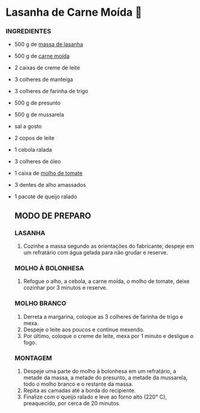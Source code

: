 # Lasanha de Carne Moída :chicken:

### INGREDIENTES

- 500 g de [massa de lasanha](https://blog.tudogostoso.com.br/cardapios/receitas-com-massa-da-lasanha/)

- 500 g de [carne moída](https://blog.tudogostoso.com.br/cardapios/3-receitas-com-carne-moida/)

- 2 caixas de creme de leite

- 3 colheres de manteiga

- 3 colheres de farinha de trigo

- 500 g de presunto

- 500 g de mussarela

- sal a gosto

- 2 copos de leite

- 1 cebola ralada

- 3 colheres de óleo

- 1 caixa de [molho de tomate](https://blog.tudogostoso.com.br/dicas-de-cozinha/diferenca-entre-molho-e-extrato-de-tomate/)

- 3 dentes de alho amassados

- 1 pacote de queijo ralado

  

  ## MODO DE PREPARO

  ### LASANHA

  1. Cozinhe a massa segundo as orientações do fabricante, despeje em um refratário com água gelada para não grudar e reserve.

  ### MOLHO À BOLONHESA

  1. Refogue o alho, a cebola, a carne moída, o molho de tomate, deixe cozinhar por 3 minutos e reserve.

  ### MOLHO BRANCO

  1. Derreta a margarina, coloque as 3 colheres de farinha de trigo e mexa.
  2. Despeje o leite aos poucos e continue mexendo.
  3. Por último, coloque o creme de leite, mexa por 1 minuto e desligue o fogo.

  ### MONTAGEM

  1. Despeje uma parte do molho à bolonhesa em um refratário, a metade da massa, a metade do presunto, a metade da mussarela, todo o molho branco e o restante da massa.
  2. Repita as camadas até a borda do recipiente.
  3. Finalize com o queijo ralado e leve ao forno alto (220° C), preaquecido, por cerca de 20 minutos.

